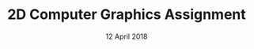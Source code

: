 ---
title: 2D Computer Graphics Assignment
date: 12 April 2018
links:
 - title: "GitHub"
   href: https://github.com/tumble1999/2D-Computer-Graphics-Assignment
experience:
  langauges: [c++]
  libraries: [sfml,opengl]
  platforms: [windows]
  education: [ljmu]
---